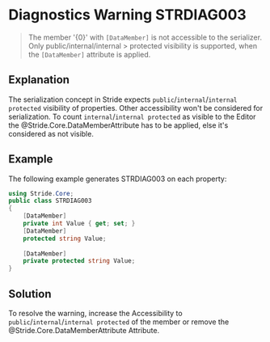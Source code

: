 # Diagnostics Warning STRDIAG003

> The member '{0}' with `[DataMember]` is not accessible to the serializer. Only public/internal/internal > protected visibility is supported, when the `[DataMember]` attribute is applied.

## Explanation

The serialization concept in Stride expects `public`/`internal`/`internal protected` visibility of properties. Other accessibility won't be considered for serialization.
To count `internal`/`internal protected` as visible to the Editor the @Stride.Core.DataMemberAttribute has to be applied, else it's considered as not visible.

## Example

The following example generates STRDIAG003 on each property:

```csharp
using Stride.Core;
public class STRDIAG003
{
    [DataMember]
    private int Value { get; set; }
    [DataMember]
    protected string Value;
    
    [DataMember]
    private protected string Value;
}
```

## Solution

To resolve the warning, increase the Accessibility to `public`/`internal`/`internal protected` of the member or remove the @Stride.Core.DataMemberAttribute Attribute.
